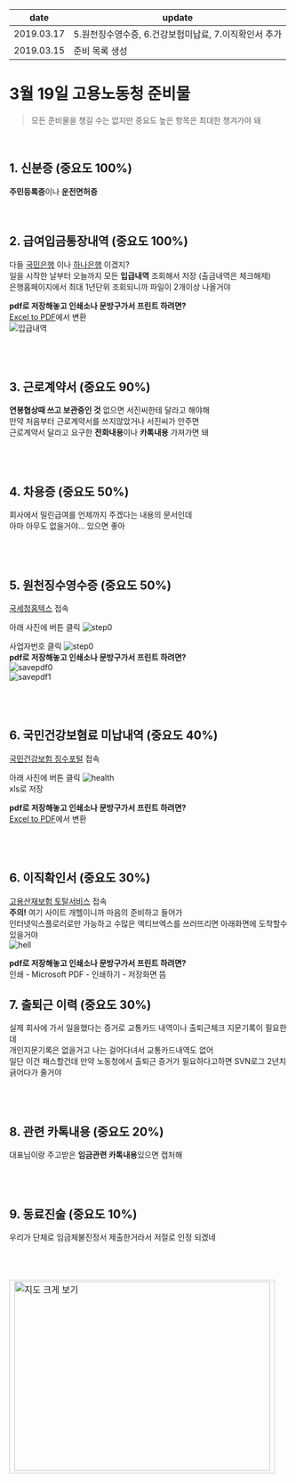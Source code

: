 | date | update |
| ------ | ------ |
| 2019.03.17 | 5.원천징수영수증, 6.건강보험미납료, 7.이직확인서 추가 |
| 2019.03.15 | 준비 목록 생성 |
  
# 3월 19일 고용노동청 준비물

> 모든 준비물을 챙길 수는 없지만 중요도 높은 항목은 최대한 챙겨가야 돼    
<br>

## 1. 신분증 (중요도 100%)
**주민등록증**이나 **운전면허증**
<br><br><br>
## 2. 급여입금통장내역 (중요도 100%)
다들 [국민은행](https://www.kbstar.com/) 이나 [하나은행](https://www.kebhana.com/index.html) 이겠지?   
일을 시작한 날부터 오늘까지 모든 **입급내역** 조회해서 저장 (출금내역은 체크해제)    
은행홈페이지에서 최대 1년단위 조회되니까 파일이 2개이상 나올거야    

**pdf로 저장해놓고 인쇄소나 문방구가서 프린트 하려면?**   
 [Excel to PDF](https://smallpdf.com/kr/excel-to-pdf)에서 변환  
![입급내역](log.png)  
<br><br><br>
## 3. 근로계약서 (중요도 90%)
**연봉협상때 쓰고 보관중인 것** 
없으면 서진씨한테 달라고 해야해  
만약 처음부터 근로계약서를 쓰지않았거나 서진씨가 안주면  
근로계약서 달라고 요구한 **전화내용**이나 **카톡내용** 가져가면 돼   
<br><br><br>
## 4. 차용증 (중요도 50%)
회사에서 밀린급여를 언제까지 주겠다는 내용의 문서인데  
아마 아무도 없을거야... 있으면 좋아    
<br><br><br>
## 5. 원천징수영수증 (중요도 50%)
[국세청홈텍스](https://www.hometax.go.kr/websquare/websquare.html?w2xPath=/ui/pp/index.xml) 접속   
   
아래 사진에 버튼 클릭
![step0](hometax_step_0.jpg)  
  
사업자번호 클릭
![step0](hometax_step_1.jpg)   
**pdf로 저장해놓고 인쇄소나 문방구가서 프린트 하려면?**  
![savepdf0](원천징수_pdf저장방법0.jpg)    
![savepdf1](원천징수_pdf저장방법1.jpg)     
<br><br><br>
## 6. 국민건강보혐료 미납내역 (중요도 40%)
[국민건강보험 징수포털](https://si4n.nhis.or.kr/jpza/JpZaa00102.do) 접속  
  
아래 사진에 버튼 클릭
![health](건강보험료미납확인방법.jpg)  
xls로 저장  

**pdf로 저장해놓고 인쇄소나 문방구가서 프린트 하려면?**   
[Excel to PDF](https://smallpdf.com/kr/excel-to-pdf)에서 변환   
<br><br><br>
## 6. 이직확인서 (중요도 30%)
[고용산재보험 토탈서비스](http://total.kcomwel.or.kr/main.do) 접속  
**주의!** 여기 사이트 개헬이니까 마음의 준비하고 들어가   
인터넷익스플로러로만 가능하고 수많은 엑티브엑스를 쓰러뜨리면 아래화면에 도착할수 있을거야  
![hell](이직확인서.jpg)  

**pdf로 저장해놓고 인쇄소나 문방구가서 프린트 하려면?**   
인쇄 - Microsoft PDF - 인쇄하기 - 저장화면 뜸  

## 7. 출퇴근 이력 (중요도 30%)    
실제 회사에 가서 일을했다는 증거로 교통카드 내역이나 출퇴근체크 지문기록이 필요한데   
개인지문기록은 없을거고 나는 걸어다녀서 교통카드내역도 없어   
일단 이건 패스할건데 만약 노동청에서 출퇴근 증거가 필요하다고하면 SVN로그 2년치 긁어다가 줄거야   
<br><br><br>
## 8. 관련 카톡내용 (중요도 20%) 
대표님이랑 주고받은 **임금관련 카톡내용**있으면 캡처해   
<br><br><br>
## 9. 동료진술 (중요도 10%)   
우리가 단체로 임금체불진정서 제출한거라서 저절로 인정 되겠네  
<br><br><br>


<table cellpadding="0" cellspacing="0" width="462">
<tr>
  <td style="border:1px solid #cecece;"><a href="http://naver.me/Ffm9ROOo" target="_blank">
    <img src="http://prt.map.naver.com/mashupmap/print?key=p1584340164537_-1165566487" width="460" height="340" alt="지도 크게 보기" title="지도 크게 보기" border="0" style="vertical-align:top;"/></a>
  </td> 
</tr> 
</table>
